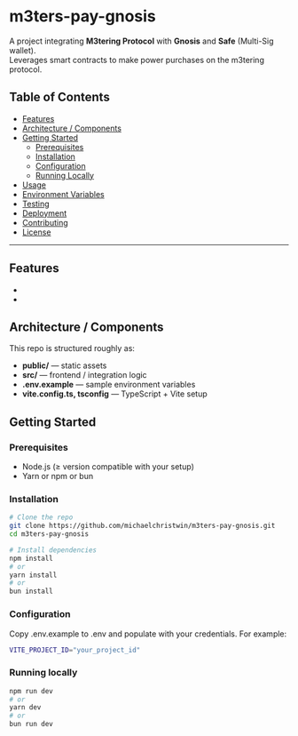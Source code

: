 # m3ters-pay-gnosis

A project integrating **M3tering Protocol** with **Gnosis** and **Safe** (Multi-Sig wallet).  
Leverages smart contracts to make power purchases on the m3tering protocol.

## Table of Contents

- [Features](#features)
- [Architecture / Components](#architecture--components)
- [Getting Started](#getting-started)
  - [Prerequisites](#prerequisites)
  - [Installation](#installation)
  - [Configuration](#configuration)
  - [Running Locally](#running-locally)
- [Usage](#usage)
- [Environment Variables](#environment-variables)
- [Testing](#testing)
- [Deployment](#deployment)
- [Contributing](#contributing)
- [License](#license)

---

## Features

-
-

## Architecture / Components

This repo is structured roughly as:

- **public/** — static assets
- **src/** — frontend / integration logic
- **.env.example** — sample environment variables
- **vite.config.ts, tsconfig** — TypeScript + Vite setup

## Getting Started

### Prerequisites

- Node.js (≥ version compatible with your setup)
- Yarn or npm or bun

### Installation

```bash
# Clone the repo
git clone https://github.com/michaelchristwin/m3ters-pay-gnosis.git
cd m3ters-pay-gnosis

# Install dependencies
npm install
# or
yarn install
# or
bun install
```

### Configuration

Copy .env.example to .env and populate with your credentials. For example:

```bash
VITE_PROJECT_ID="your_project_id"
```

### Running locally

```bash
npm run dev
# or
yarn dev
# or
bun run dev
```
